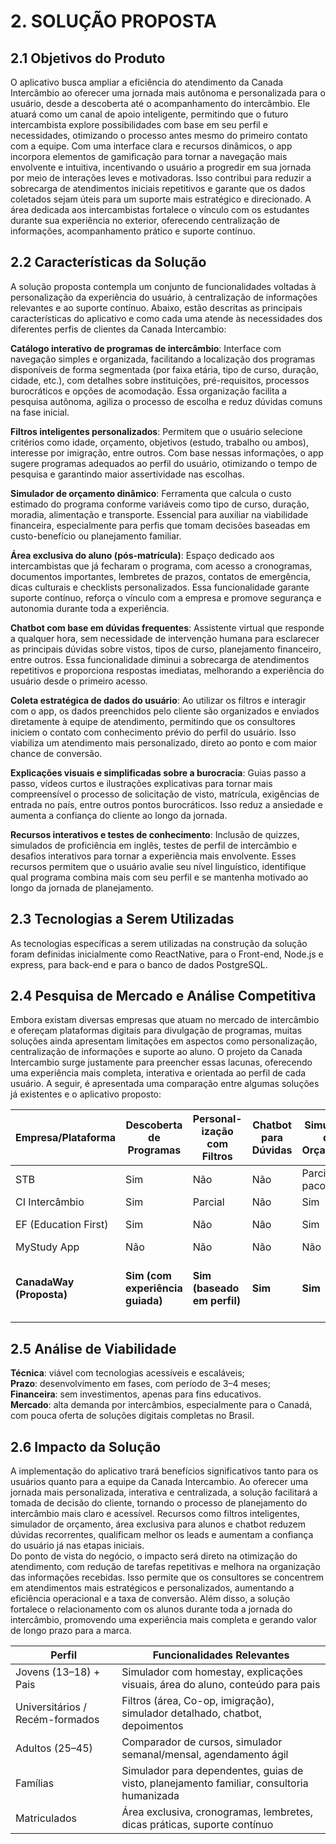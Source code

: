 # 2. SOLUÇÃO PROPOSTA

## 2.1 Objetivos do Produto

O aplicativo busca ampliar a eficiência do atendimento da Canada Intercâmbio ao oferecer uma jornada mais autônoma e personalizada para o usuário, desde a descoberta até o acompanhamento do intercâmbio. Ele atuará como um canal de apoio inteligente, permitindo que o futuro intercambista explore possibilidades com base em seu perfil e necessidades, otimizando o processo antes mesmo do primeiro contato com a equipe.
Com uma interface clara e recursos dinâmicos, o app incorpora elementos de gamificação para tornar a navegação mais envolvente e intuitiva, incentivando o usuário a progredir em sua jornada por meio de interações leves e motivadoras. Isso contribui para reduzir a sobrecarga de atendimentos iniciais repetitivos e garante que os dados coletados sejam úteis para um suporte mais estratégico e direcionado. A área dedicada aos intercambistas fortalece o vínculo com os estudantes durante sua experiência no exterior, oferecendo centralização de informações, acompanhamento prático e suporte contínuo.

## 2.2 Características da Solução

A solução proposta contempla um conjunto de funcionalidades voltadas à personalização da experiência do usuário, à centralização de informações relevantes e ao suporte contínuo. Abaixo, estão descritas as principais características do aplicativo e como cada uma atende às necessidades dos diferentes perfis de clientes da Canada Intercambio:

**Catálogo interativo de programas de intercâmbio**: Interface com navegação simples e organizada, facilitando a localização dos programas disponíveis de forma segmentada (por faixa etária, tipo de curso, duração, cidade, etc.), com detalhes sobre instituições, pré-requisitos, processos burocráticos e opções de acomodação. Essa organização facilita a pesquisa autônoma, agiliza o processo de escolha e reduz dúvidas comuns na fase inicial.

**Filtros inteligentes personalizados**: Permitem que o usuário selecione critérios como idade, orçamento, objetivos (estudo, trabalho ou ambos), interesse por imigração, entre outros. Com base nessas informações, o app sugere programas adequados ao perfil do usuário, otimizando o tempo de pesquisa e garantindo maior assertividade nas escolhas.

**Simulador de orçamento dinâmico**: Ferramenta que calcula o custo estimado do programa conforme variáveis como tipo de curso, duração, moradia, alimentação e transporte. Essencial para auxiliar na viabilidade financeira, especialmente para perfis que tomam decisões baseadas em custo-benefício ou planejamento familiar.

**Área exclusiva do aluno (pós-matrícula)**: Espaço dedicado aos intercambistas que já fecharam o programa, com acesso a cronogramas, documentos importantes, lembretes de prazos, contatos de emergência, dicas culturais e checklists personalizados. Essa funcionalidade garante suporte contínuo, reforça o vínculo com a empresa e promove segurança e autonomia durante toda a experiência. 

**Chatbot com base em dúvidas frequentes**: Assistente virtual que responde a qualquer hora, sem necessidade de intervenção humana para esclarecer as principais dúvidas sobre vistos, tipos de curso, planejamento financeiro, entre outros. Essa funcionalidade diminui a sobrecarga de atendimentos repetitivos e proporciona respostas imediatas, melhorando a experiência do usuário desde o primeiro acesso. 

**Coleta estratégica de dados do usuário**: Ao utilizar os filtros e interagir com o app, os dados preenchidos pelo cliente são organizados e enviados diretamente à equipe de atendimento, permitindo que os consultores iniciem o contato com conhecimento prévio do perfil do usuário. Isso viabiliza um atendimento mais personalizado, direto ao ponto e com maior chance de conversão.

**Explicações visuais e simplificadas sobre a burocracia**: Guias passo a passo, vídeos curtos e ilustrações explicativas para tornar mais compreensível o processo de solicitação de visto, matrícula, exigências de entrada no país, entre outros pontos burocráticos. Isso reduz a ansiedade e aumenta a confiança do cliente ao longo da jornada.

**Recursos interativos e testes de conhecimento**: Inclusão de quizzes, simulados de proficiência em inglês, testes de perfil de intercâmbio e desafios interativos para tornar a experiência mais envolvente. Esses recursos permitem que o usuário avalie seu nível linguístico, identifique qual programa combina mais com seu perfil e se mantenha motivado ao longo da jornada de planejamento.

## 2.3 Tecnologias a Serem Utilizadas

As tecnologias específicas a serem utilizadas na construção da solução foram definidas inicialmente como ReactNative, para o Front-end, Node.js e express, para back-end e para o banco de dados PostgreSQL.

## 2.4 Pesquisa de Mercado e Análise Competitiva

Embora existam diversas empresas que atuam no mercado de intercâmbio e ofereçam plataformas digitais para divulgação de programas, muitas soluções ainda apresentam limitações em aspectos como personalização, centralização de informações e suporte ao aluno. O projeto da Canada Intercambio surge justamente para preencher essas lacunas, oferecendo uma experiência mais completa, interativa e orientada ao perfil de cada usuário. A seguir, é apresentada uma comparação entre algumas soluções já existentes e o aplicativo proposto:

| Empresa/Plataforma | Descoberta de Programas | Personal-ização com Filtros | Chatbot para Dúvidas | Simulador de Orçamento | Área Exclusiva para Alunos | Coleta de Dados para Atendimento |
|--------------------|--------------------------|------------------------------|------------------------|--------------------------|-------------------------------|----------------------------------|
| STB                | Sim                      | Não                          | Não                    | Parcial (em pacotes)     | Não                           | Não                              |
| CI Intercâmbio     | Sim                      | Parcial                      | Não                    | Sim                      | Não                           | Parcial                          |
| EF (Education First)| Sim                     | Não                          | Não                    | Sim                      | Parcial (com login)          | Não                              |
| MyStudy App        | Não                      | Não                          | Não                    | Não                      | Sim                           | Não                              |
| **CanadaWay (Proposta)** | **Sim (com experiência guiada)** | **Sim (baseado em perfil)** | **Sim** | **Sim** | **Sim (cronogramas, documentos, dicas, suporte contínuo)** | **Sim (dados úteis para os consultores)** |

## 2.5 Análise de Viabilidade

**Técnica**: viável com tecnologias acessíveis e escaláveis;  
**Prazo**: desenvolvimento em fases, com período de 3–4 meses;  
**Financeira**: sem investimentos, apenas para fins educativos.  
**Mercado**: alta demanda por intercâmbios, especialmente para o Canadá, com pouca oferta de soluções digitais completas no Brasil.

## 2.6 Impacto da Solução

A implementação do aplicativo trará benefícios significativos tanto para os usuários quanto para a equipe da Canada Intercambio. Ao oferecer uma jornada mais personalizada, interativa e centralizada, a solução facilitará a tomada de decisão do cliente, tornando o processo de planejamento do intercâmbio mais claro e acessível. Recursos como filtros inteligentes, simulador de orçamento, área exclusiva para alunos e chatbot reduzem dúvidas recorrentes, qualificam melhor os leads e aumentam a confiança do usuário já nas etapas iniciais.  
Do ponto de vista do negócio, o impacto será direto na otimização do atendimento, com redução de tarefas repetitivas e melhora na organização das informações recebidas. Isso permite que os consultores se concentrem em atendimentos mais estratégicos e personalizados, aumentando a eficiência operacional e a taxa de conversão. Além disso, a solução fortalece o relacionamento com os alunos durante toda a jornada do intercâmbio, promovendo uma experiência mais completa e gerando valor de longo prazo para a marca.

| Perfil                    | Funcionalidades Relevantes                                                                 |
|---------------------------|--------------------------------------------------------------------------------------------|
| Jovens (13–18) + Pais     | Simulador com homestay, explicações visuais, área do aluno, conteúdo para pais            |
| Universitários / Recém-formados | Filtros (área, Co-op, imigração), simulador detalhado, chatbot, depoimentos        |
| Adultos (25–45)           | Comparador de cursos, simulador semanal/mensal, agendamento ágil                         |
| Famílias                  | Simulador para dependentes, guias de visto, planejamento familiar, consultoria humanizada|
| Matriculados              | Área exclusiva, cronogramas, lembretes, dicas práticas, suporte contínuo                  |
